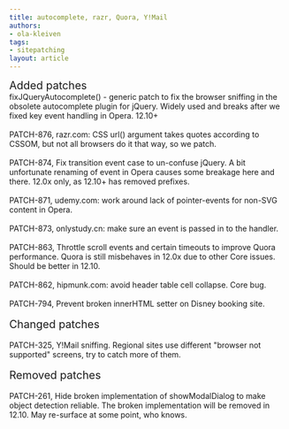 ```yaml
---
title: autocomplete, razr, Quora, Y!Mail
authors:
- ola-kleiven
tags:
- sitepatching
layout: article
---
```

<span style="font-size: 140%">Added patches</span><br/>fixJQueryAutocomplete() - generic patch to fix the browser sniffing in the obsolete autocomplete plugin for jQuery. Widely used and breaks after we fixed key event handling in Opera. 12.10+<br/><br/>PATCH-876, razr.com: CSS url() argument takes quotes according to CSSOM, but not all browsers do it that way, so we patch.<br/><br/>PATCH-874, Fix transition event case to un-confuse jQuery. A bit unfortunate renaming of event in Opera causes some breakage here and there. 12.0x only, as 12.10+ has removed prefixes.<br/><br/>PATCH-871, udemy.com: work around lack of pointer-events for non-SVG content in Opera.<br/><br/>PATCH-873, onlystudy.cn: make sure an event is passed in to the handler.<br/><br/>PATCH-863, Throttle scroll events and certain timeouts to improve Quora performance. Quora is still misbehaves in 12.0x due to other Core issues. Should be better in 12.10.<br/><br/>PATCH-862, hipmunk.com: avoid header table cell collapse. Core bug.<br/><br/>PATCH-794, Prevent broken innerHTML setter on Disney booking site.<br/><br/><span style="font-size: 140%">Changed patches</span><br/><br/>PATCH-325, Y!Mail sniffing. Regional sites use different &quot;browser not supported&quot; screens, try to catch more of them.<br/><br/><span style="font-size: 140%">Removed patches</span><br/><br/>PATCH-261, Hide broken implementation of showModalDialog to make object detection reliable. The broken implementation will be removed in 12.10. May re-surface at some point, who knows.<br/>
